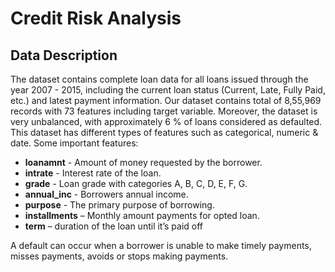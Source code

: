 # Credit Risk Analysis

## Data Description

The dataset contains complete loan data for all loans issued through the year
2007 - 2015, including the current loan status (Current, Late, Fully Paid, etc.)
and latest payment information. Our dataset contains total of 8,55,969 records
with 73 features including target variable. Moreover, the dataset is very
unbalanced, with approximately 6 % of loans considered as defaulted. This
dataset has different types of features such as categorical, numeric & date.
Some important features:

* **loanamnt** - Amount of money requested by the borrower.
* **intrate** - Interest rate of the loan.
* **grade** - Loan grade with categories A, B, C, D, E, F, G.
* **annual_inc** - Borrowers annual income.
* **purpose** - The primary purpose of borrowing.
* **installments** – Monthly amount payments for opted loan.
* **term** – duration of the loan until it’s paid off

A default can occur when a borrower is unable to make timely payments, misses
payments, avoids or stops making payments.